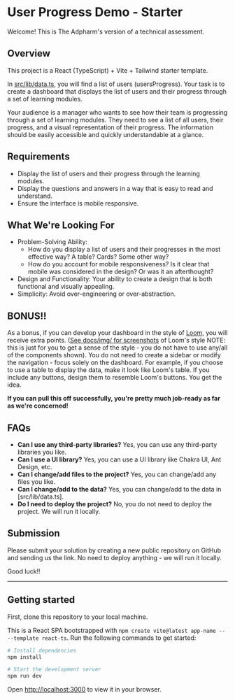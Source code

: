 # User Progress Demo - Starter

Welcome! This is The Adpharm's version of a technical assessment.

## Overview

This project is a React (TypeScript) + Vite + Tailwind starter template.

In [src/lib/data.ts](src/lib/data.ts), you will find a list of users (usersProgress). Your task is to create a dashboard that displays the list of users and their progress through a set of learning modules.

Your audience is a manager who wants to see how their team is progressing through a set of learning modules. They need to see a list of all users, their progress, and a visual representation of their progress. The information should be easily accessible and quickly understandable at a glance.

## Requirements

- Display the list of users and their progress through the learning modules.
- Display the questions and answers in a way that is easy to read and understand.
- Ensure the interface is mobile responsive.

## What We're Looking For

- Problem-Solving Ability:
  - How do you display a list of users and their progresses in the most effective way? A table? Cards? Some other way?
  - How do you account for mobile responsiveness? Is it clear that mobile was considered in the design? Or was it an afterthought?
- Design and Functionality: Your ability to create a design that is both functional and visually appealing.
- Simplicity: Avoid over-engineering or over-abstraction.

## BONUS!!

As a bonus, if you can develop your dashboard in the style of [Loom](https://www.loom.com/), you will receive extra points. ([See docs/img/ for screenshots](docs/img/) of Loom's style NOTE: this is just for you to get a sense of the style - you do not have to use any/all of the components shown). You do not need to create a sidebar or modify the navigation - focus solely on the dashboard. For example, if you choose to use a table to display the data, make it look like Loom's table. If you include any buttons, design them to resemble Loom's buttons. You get the idea.

**If you can pull this off successfully, you're pretty much job-ready as far as we're concerned!**

## FAQs

- **Can I use any third-party libraries?** Yes, you can use any third-party libraries you like.
- **Can I use a UI library?** Yes, you can use a UI library like Chakra UI, Ant Design, etc.
- **Can I change/add files to the project?** Yes, you can change/add any files you like.
- **Can I change/add to the data?** Yes, you can change/add to the data in [src/lib/data.ts].
- **Do I need to deploy the project?** No, you do not need to deploy the project. We will run it locally.

## Submission

Please submit your solution by creating a new public repository on GitHub and sending us the link. No need to deploy anything - we will run it locally.

Good luck!!

---

## Getting started

First, clone this repository to your local machine.

This is a React SPA bootstrapped with `npm create vite@latest app-name -- --template react-ts`. Run the following commands to get started:

```bash
# Install dependencies
npm install

# Start the development server
npm run dev
```

Open [http://localhost:3000](http://localhost:3000) to view it in your browser.

